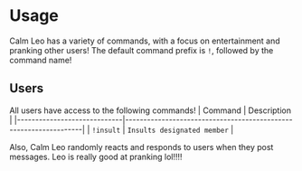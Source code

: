 # Usage
Calm Leo has a variety of commands, with a focus on entertainment and pranking other users! The default command prefix is `!`, followed by the command name!

## Users
All users have access to the following commands!
| Command                     | Description                                                      |
|-----------------------------|------------------------------------------------------------------|
| `!insult`           | `Insults designated member`                                     |


Also, Calm Leo randomly reacts and responds to users when they post messages. Leo is really good at pranking lol!!!!
